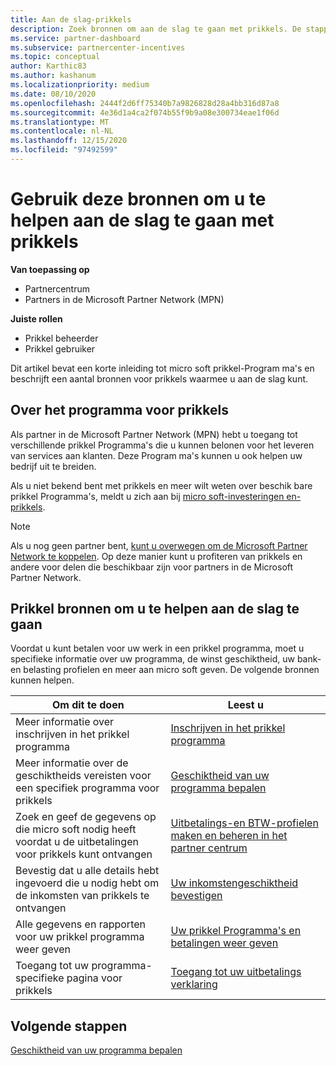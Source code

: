 ```yaml
---
title: Aan de slag-prikkels
description: Zoek bronnen om aan de slag te gaan met prikkels. De stappen omvatten het bevestigen dat u voldoet aan de vereisten voor de geschiktheid en het verzenden van Bank-, belasting-en uitbetalings gegevens
ms.service: partner-dashboard
ms.subservice: partnercenter-incentives
ms.topic: conceptual
author: Karthic83
ms.author: kashanum
ms.localizationpriority: medium
ms.date: 08/10/2020
ms.openlocfilehash: 2444f2d6ff75340b7a9826828d28a4bb316d87a8
ms.sourcegitcommit: 4e36d1a4ca2f074b55f9b9a08e300734eae1f06d
ms.translationtype: MT
ms.contentlocale: nl-NL
ms.lasthandoff: 12/15/2020
ms.locfileid: "97492599"
---
```

# <a name="use-these-resources-to-help-you-get-started-with-incentives"></a>Gebruik deze bronnen om u te helpen aan de slag te gaan met prikkels

**Van toepassing op**

- Partnercentrum
- Partners in de Microsoft Partner Network (MPN)

**Juiste rollen**

- Prikkel beheerder
- Prikkel gebruiker

Dit artikel bevat een korte inleiding tot micro soft prikkel-Program ma's en beschrijft een aantal bronnen voor prikkels waarmee u aan de slag kunt.

## <a name="about-the-incentives-program"></a>Over het programma voor prikkels

Als partner in de Microsoft Partner Network (MPN) hebt u toegang tot verschillende prikkel Programma's die u kunnen belonen voor het leveren van services aan klanten. Deze Program ma's kunnen u ook helpen uw bedrijf uit te breiden.

Als u niet bekend bent met prikkels en meer wilt weten over beschik bare prikkel Programma's, meldt u zich aan bij [micro soft-investeringen en-prikkels](https://partner.microsoft.com/membership/partner-incentives).

> [!NOTE]
> Als u nog geen partner bent, [kunt u overwegen om de Microsoft Partner Network te koppelen](https://partner.microsoft.com/membership). Op deze manier kunt u profiteren van prikkels en andere voor delen die beschikbaar zijn voor partners in de Microsoft Partner Network.  

## <a name="incentives-resources-to-help-you-get-started"></a>Prikkel bronnen om u te helpen aan de slag te gaan

Voordat u kunt betalen voor uw werk in een prikkel programma, moet u specifieke informatie over uw programma, de winst geschiktheid, uw bank-en belasting profielen en meer aan micro soft geven. De volgende bronnen kunnen helpen.

|  **Om dit te doen**  |  **Leest u**  |
|--------------|-----------|
| Meer informatie over inschrijven in het prikkel programma | [Inschrijven in het prikkel programma](incentives-enroll.md)  |
| Meer informatie over de geschiktheids vereisten voor een specifiek programma voor prikkels | [Geschiktheid van uw programma bepalen](incentives-determined-your-program-eligibility.md)  |
| Zoek en geef de gegevens op die micro soft nodig heeft voordat u de uitbetalingen voor prikkels kunt ontvangen | [Uitbetalings-en BTW-profielen maken en beheren in het partner centrum](incentives-create-and-manage-your-payout-and-tax-profiles.md)  |
| Bevestig dat u alle details hebt ingevoerd die u nodig hebt om de inkomsten van prikkels te ontvangen | [Uw inkomstengeschiktheid bevestigen](incentives-confirm-your-earnings-eligibility.md)  |
| Alle gegevens en rapporten voor uw prikkel programma weer geven | [Uw prikkel Programma's en betalingen weer geven](understand-incentive-payouts.md)  |
| Toegang tot uw programma-specifieke pagina voor prikkels | [Toegang tot uw uitbetalings verklaring](payout-statement.md)  |

## <a name="next-steps"></a>Volgende stappen

[Geschiktheid van uw programma bepalen](incentives-determined-your-program-eligibility.md)